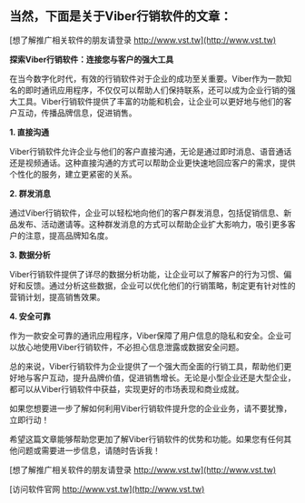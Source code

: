 ## **当然，下面是关于Viber行销软件的文章：**

[想了解推广相关软件的朋友请登录 http://www.vst.tw](http://www.vst.tw)

**探索Viber行销软件：连接您与客户的强大工具**

在当今数字化时代，有效的行销软件对于企业的成功至关重要。Viber作为一款知名的即时通讯应用程序，不仅仅可以帮助人们保持联系，还可以成为企业行销的强大工具。Viber行销软件提供了丰富的功能和机会，让企业可以更好地与他们的客户互动，传播品牌信息，促进销售。

**1. 直接沟通**

Viber行销软件允许企业与他们的客户直接沟通，无论是通过即时消息、语音通话还是视频通话。这种直接沟通的方式可以帮助企业更快速地回应客户的需求，提供个性化的服务，建立更紧密的关系。

**2. 群发消息**

通过Viber行销软件，企业可以轻松地向他们的客户群发消息，包括促销信息、新品发布、活动邀请等。这种群发消息的方式可以帮助企业扩大影响力，吸引更多客户的注意，提高品牌知名度。

**3. 数据分析**

Viber行销软件提供了详尽的数据分析功能，让企业可以了解客户的行为习惯、偏好和反馈。通过分析这些数据，企业可以优化他们的行销策略，制定更有针对性的营销计划，提高销售效果。

**4. 安全可靠**

作为一款安全可靠的通讯应用程序，Viber保障了用户信息的隐私和安全。企业可以放心地使用Viber行销软件，不必担心信息泄露或数据安全问题。

总的来说，Viber行销软件为企业提供了一个强大而全面的行销工具，帮助他们更好地与客户互动，提升品牌价值，促进销售增长。无论是小型企业还是大型企业，都可以从Viber行销软件中获益，实现更好的市场表现和商业成就。

如果您想要进一步了解如何利用Viber行销软件提升您的企业业务，请不要犹豫，立即行动！

希望这篇文章能够帮助您更加了解Viber行销软件的优势和功能。如果您有任何其他问题或需要进一步信息，请随时告诉我！

[想了解推广相关软件的朋友请登录 http://www.vst.tw](http://www.vst.tw)


[访问软件官网 http://www.vst.tw](http://www.vst.tw)
